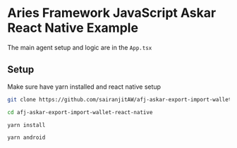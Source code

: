 
# Aries Framework JavaScript Askar React Native Example

The main agent setup and logic are in the `App.tsx`


## Setup

Make sure have yarn installed and react native setup

```bash
git clone https://github.com/sairanjitAW/afj-askar-export-import-wallet-react-native.git

cd afj-askar-export-import-wallet-react-native

yarn install

yarn android
```
